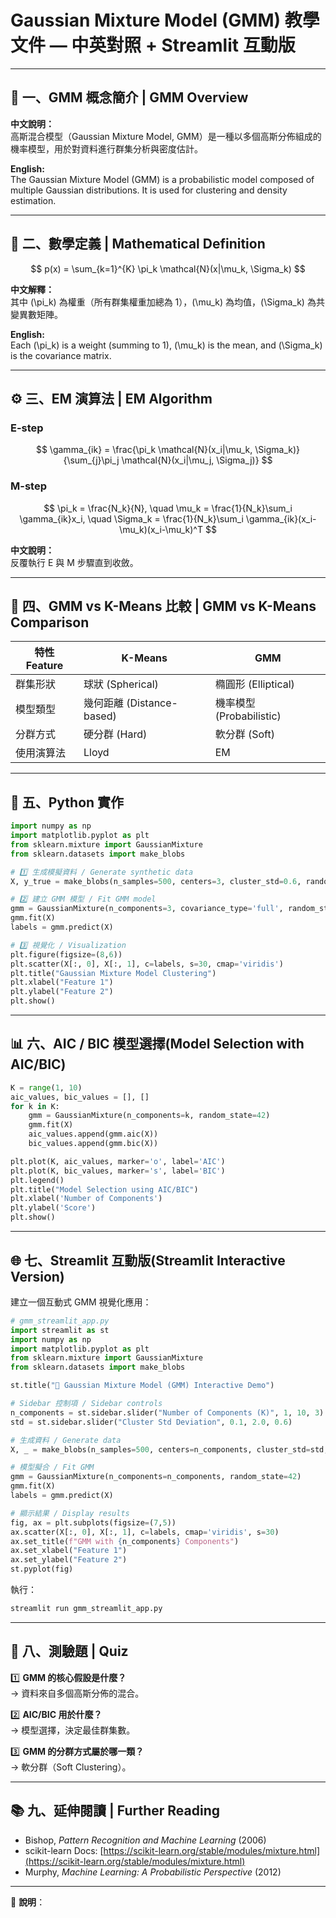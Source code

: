 # Gaussian Mixture Model (GMM) 教學文件 — 中英對照 + Streamlit 互動版

---

## 🧭 一、GMM 概念簡介 | GMM Overview

**中文說明：**  
高斯混合模型（Gaussian Mixture Model, GMM）是一種以多個高斯分佈組成的機率模型，用於對資料進行群集分析與密度估計。

**English:**  
The Gaussian Mixture Model (GMM) is a probabilistic model composed of multiple Gaussian distributions. It is used for clustering and density estimation.

---

## 📘 二、數學定義 | Mathematical Definition

$$
p(x) = \sum_{k=1}^{K} \pi_k \mathcal{N}(x|\mu_k, \Sigma_k)
$$ 

**中文解釋：**  
其中 \(\pi_k\) 為權重（所有群集權重加總為 1），\(\mu_k\) 為均值，\(\Sigma_k\) 為共變異數矩陣。

**English:**  
Each \(\pi_k\) is a weight (summing to 1), \(\mu_k\) is the mean, and \(\Sigma_k\) is the covariance matrix.

---

## ⚙️ 三、EM 演算法 | EM Algorithm

### E-step

$$ 
\gamma_{ik} = \frac{\pi_k \mathcal{N}(x_i|\mu_k, \Sigma_k)}{\sum_{j}\pi_j \mathcal{N}(x_i|\mu_j, \Sigma_j)}
$$ 

### M-step

$$ 
\pi_k = \frac{N_k}{N}, \quad \mu_k = \frac{1}{N_k}\sum_i \gamma_{ik}x_i, \quad \Sigma_k = \frac{1}{N_k}\sum_i \gamma_{ik}(x_i-\mu_k)(x_i-\mu_k)^T
$$ 

**中文說明：**  
反覆執行 E 與 M 步驟直到收斂。


---

## 🧩 四、GMM vs K-Means 比較 | GMM vs K-Means Comparison

| 特性 Feature | K-Means | GMM |
|---------------|----------|------|
| 群集形狀 | 球狀 (Spherical) | 橢圓形 (Elliptical) |
| 模型類型 | 幾何距離 (Distance-based) | 機率模型 (Probabilistic) |
| 分群方式 | 硬分群 (Hard) | 軟分群 (Soft) |
| 使用演算法 | Lloyd | EM |

---

## 🐍 五、Python 實作 

```python
import numpy as np
import matplotlib.pyplot as plt
from sklearn.mixture import GaussianMixture
from sklearn.datasets import make_blobs

# 1️⃣ 生成模擬資料 / Generate synthetic data
X, y_true = make_blobs(n_samples=500, centers=3, cluster_std=0.6, random_state=42)

# 2️⃣ 建立 GMM 模型 / Fit GMM model
gmm = GaussianMixture(n_components=3, covariance_type='full', random_state=42)
gmm.fit(X)
labels = gmm.predict(X)

# 3️⃣ 視覺化 / Visualization
plt.figure(figsize=(8,6))
plt.scatter(X[:, 0], X[:, 1], c=labels, s=30, cmap='viridis')
plt.title("Gaussian Mixture Model Clustering")
plt.xlabel("Feature 1")
plt.ylabel("Feature 2")
plt.show()
```

---

## 📊 六、AIC / BIC 模型選擇(Model Selection with AIC/BIC)

```python
K = range(1, 10)
aic_values, bic_values = [], []
for k in K:
    gmm = GaussianMixture(n_components=k, random_state=42)
    gmm.fit(X)
    aic_values.append(gmm.aic(X))
    bic_values.append(gmm.bic(X))

plt.plot(K, aic_values, marker='o', label='AIC')
plt.plot(K, bic_values, marker='s', label='BIC')
plt.legend()
plt.title("Model Selection using AIC/BIC")
plt.xlabel('Number of Components')
plt.ylabel('Score')
plt.show()
```

---

## 🌐 七、Streamlit 互動版(Streamlit Interactive Version)

建立一個互動式 GMM 視覺化應用：

```python
# gmm_streamlit_app.py
import streamlit as st
import numpy as np
import matplotlib.pyplot as plt
from sklearn.mixture import GaussianMixture
from sklearn.datasets import make_blobs

st.title("🎨 Gaussian Mixture Model (GMM) Interactive Demo")

# Sidebar 控制項 / Sidebar controls
n_components = st.sidebar.slider("Number of Components (K)", 1, 10, 3)
std = st.sidebar.slider("Cluster Std Deviation", 0.1, 2.0, 0.6)

# 生成資料 / Generate data
X, _ = make_blobs(n_samples=500, centers=n_components, cluster_std=std, random_state=42)

# 模型擬合 / Fit GMM
gmm = GaussianMixture(n_components=n_components, random_state=42)
gmm.fit(X)
labels = gmm.predict(X)

# 顯示結果 / Display results
fig, ax = plt.subplots(figsize=(7,5))
ax.scatter(X[:, 0], X[:, 1], c=labels, cmap='viridis', s=30)
ax.set_title(f"GMM with {n_components} Components")
ax.set_xlabel("Feature 1")
ax.set_ylabel("Feature 2")
st.pyplot(fig)
```

執行：
```bash
streamlit run gmm_streamlit_app.py
```

---

## 🧪 八、測驗題 | Quiz

1️⃣ **GMM 的核心假設是什麼？**  
→ 資料來自多個高斯分佈的混合。

2️⃣ **AIC/BIC 用於什麼？**  
→ 模型選擇，決定最佳群集數。

3️⃣ **GMM 的分群方式屬於哪一類？**  
→ 軟分群（Soft Clustering）。

---

## 📚 九、延伸閱讀 | Further Reading
- Bishop, *Pattern Recognition and Machine Learning* (2006)  
- scikit-learn Docs: [https://scikit-learn.org/stable/modules/mixture.html](https://scikit-learn.org/stable/modules/mixture.html)  
- Murphy, *Machine Learning: A Probabilistic Perspective* (2012)

---

💾 **說明**：

